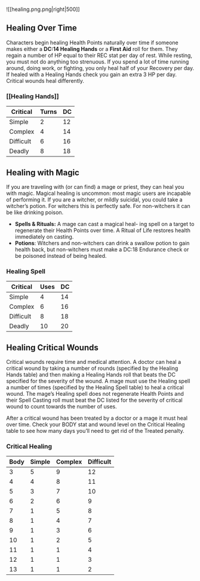 ![[healing.png.png|right|500]]

## Healing Over Time
Characters begin healing Health Points naturally over time if someone makes either a **DC:14 Healing Hands** or a **First Aid** roll for them. They regain a number of HP equal to their REC stat per day of rest. While resting, you must not do anything too strenuous. If you spend a lot of time running around, doing work, or fighting, you only heal half of your Recovery per day. If healed with a Healing Hands check you gain an extra 3 HP per day. Critical wounds heal differently.

### [[Healing Hands]] 
| Critical  | Turns | DC |
|-----------|-------|----|
| Simple    | 2     | 12 |
| Complex   | 4     | 14 |
| Difficult | 6     | 16 |
| Deadly    | 8     | 18 |

## Healing with Magic 
If you are traveling with (or can find) a mage or priest, they can heal you with magic. Magical healing is uncommon: most magic users are incapable of performing it. If you are a witcher, or mildly suicidal, you could take a witcher’s potion. For witchers this is perfectly safe. For non-witchers it can be like drinking poison.
- **Spells & Rituals:** A mage can cast a magical heal- ing spell on a target to regenerate their Health Points over time. A Ritual of Life restores health immediately on casting.
- **Potions**: Witchers and non-witchers can drink a swallow potion to gain health back, but non-witchers must make a DC:18 Endurance check or be poisoned instead of being healed.
  
### Healing Spell
| Critical  | Uses | DC |
|-----------|------|----|
| Simple    | 4    | 14 |
| Complex   | 6    | 16 |
| Difficult | 8    | 18 |
| Deadly    | 10   | 20 |

## Healing Critical Wounds 
Critical wounds require time and medical attention. A doctor can heal a critical wound by taking a number of rounds (specified by the Healing Hands table) and then making a Healing Hands roll that beats the DC specified for the severity of the wound. A mage must use the Healing spell a number of times (specified by the Healing Spell table) to heal a critical wound. The mage’s Healing spell does not regenerate Health Points and their Spell Casting roll must beat the DC listed for the severity of critical wound to count towards the number of uses.

After a critical wound has been treated by a doctor or a mage it must heal over time. Check your BODY stat and wound level on the Critical Healing table to see how many days you’ll need to get rid of the Treated penalty.

### Critical Healing
| Body | Simple | Complex | Difficult |
|------|--------|---------|-----------|
| 3    | 5      | 9       | 12        |
| 4    | 4      | 8       | 11        |
| 5    | 3      | 7       | 10        |
| 6    | 2      | 6       | 9         |
| 7    | 1      | 5       | 8         |
| 8    | 1      | 4       | 7         |
| 9    | 1      | 3       | 6         |
| 10   | 1      | 2       | 5         |
| 11   | 1      | 1       | 4         |
| 12   | 1      | 1       | 3         |
| 13   | 1      | 1       | 2         |

